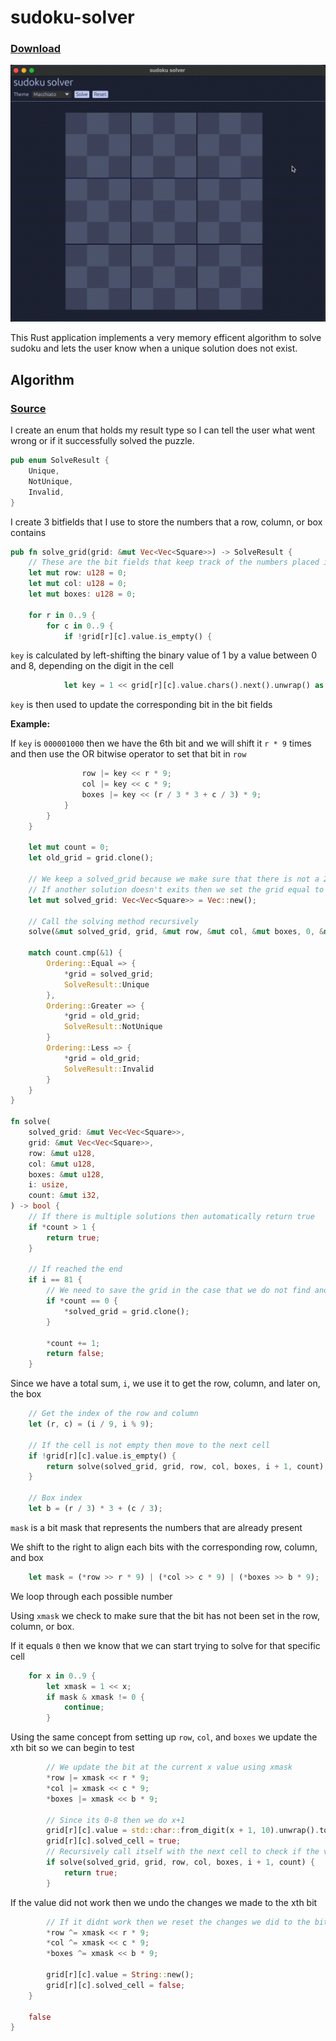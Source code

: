 # sudoku-solver

### [Download](https://github.com/wzid/sudoku-solver/releases/latest/download/sudoku-solver)

![sudoku gif](assets/sudoku.gif)

This Rust application implements a very memory efficent algorithm to solve sudoku and lets the user know when a unique solution does not exist.

## Algorithm

### [Source](src/solver.rs)

I create an enum that holds my result type so I can tell the user what went wrong or if it successfully solved the puzzle.
```rust
pub enum SolveResult {
    Unique,
    NotUnique,
    Invalid,
}
```
I create 3 bitfields that I use to store the numbers that a row, column, or box contains
```rust
pub fn solve_grid(grid: &mut Vec<Vec<Square>>) -> SolveResult {
    // These are the bit fields that keep track of the numbers placed in each row, column, and box of the grid
    let mut row: u128 = 0;
    let mut col: u128 = 0;
    let mut boxes: u128 = 0;

    for r in 0..9 {
        for c in 0..9 {
            if !grid[r][c].value.is_empty() {
```
`key` is calculated by left-shifting the binary value of 1 by a value between 0 and 8, depending on the digit in the cell
```rust
            let key = 1 << grid[r][c].value.chars().next().unwrap() as usize - '1' as usize;
```

`key` is then used to update the corresponding bit in the bit fields

**Example:**

If `key` is `000001000` then we have the 6th bit and we will shift it `r * 9` times and then use the OR bitwise operator to set that bit in `row`
```rust
                row |= key << r * 9;
                col |= key << c * 9;
                boxes |= key << (r / 3 * 3 + c / 3) * 9;
            }
        }
    }
   
    let mut count = 0;
    let old_grid = grid.clone();

    // We keep a solved_grid because we make sure that there is not a 2nd solution to the puzzle
    // If another solution doesn't exits then we set the grid equal to the solved_grid
    let mut solved_grid: Vec<Vec<Square>> = Vec::new();

    // Call the solving method recursively
    solve(&mut solved_grid, grid, &mut row, &mut col, &mut boxes, 0, &mut count);

    match count.cmp(&1) {
        Ordering::Equal => {
            *grid = solved_grid;
            SolveResult::Unique
        },
        Ordering::Greater => {
            *grid = old_grid;
            SolveResult::NotUnique
        }
        Ordering::Less => {
            *grid = old_grid;
            SolveResult::Invalid
        }
    }
}

fn solve(
    solved_grid: &mut Vec<Vec<Square>>, 
    grid: &mut Vec<Vec<Square>>,
    row: &mut u128,
    col: &mut u128,
    boxes: &mut u128,
    i: usize,
    count: &mut i32,
) -> bool {
    // If there is multiple solutions then automatically return true
    if *count > 1 {
        return true;
    }

    // If reached the end
    if i == 81 {
        // We need to save the grid in the case that we do not find another solution to the puzzle
        if *count == 0 {
            *solved_grid = grid.clone();
        }

        *count += 1;
        return false;
    }
```
Since we have a total sum, `i`, we use it to get the row, column, and later on, the box
```rust
    // Get the index of the row and column
    let (r, c) = (i / 9, i % 9);

    // If the cell is not empty then move to the next cell
    if !grid[r][c].value.is_empty() {
        return solve(solved_grid, grid, row, col, boxes, i + 1, count);
    }

    // Box index
    let b = (r / 3) * 3 + (c / 3);
```
`mask` is a bit mask that represents the numbers that are already present

We shift to the right to align each bits with the corresponding row, column, and box
```rust
    let mask = (*row >> r * 9) | (*col >> c * 9) | (*boxes >> b * 9);
```

We loop through each possible number

Using `xmask` we check to make sure that the bit has not been set in the row, column, or box.

If it equals `0` then we know that we can start trying to solve for that specific cell
```rust
    for x in 0..9 {
        let xmask = 1 << x;
        if mask & xmask != 0 {
            continue;
        }
```
Using the same concept from setting up `row`, `col`, and `boxes` we update the xth bit so we can begin to test
```rust
        // We update the bit at the current x value using xmask
        *row |= xmask << r * 9;
        *col |= xmask << c * 9;
        *boxes |= xmask << b * 9;

        // Since its 0-8 then we do x+1
        grid[r][c].value = std::char::from_digit(x + 1, 10).unwrap().to_string();
        grid[r][c].solved_cell = true;
        // Recursively call itself with the next cell to check if the value works
        if solve(solved_grid, grid, row, col, boxes, i + 1, count) {
            return true;
        }
```
If the value did not work then we undo the changes we made to the xth bit
```rust
        // If it didnt work then we reset the changes we did to the bit fields
        *row ^= xmask << r * 9;
        *col ^= xmask << c * 9;
        *boxes ^= xmask << b * 9;

        grid[r][c].value = String::new();
        grid[r][c].solved_cell = false;
    }
    
    false
}
```

